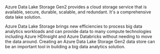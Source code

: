 Azure Data Lake Storage Gen2 provides a cloud storage service that is available, secure, durable, scalable, and redundant. It's a comprehensive data lake solution. 

Azure Data Lake Storage brings new efficiencies to process big data analytics workloads and can provide data to many compute technologies including Azure HDInsight and Azure Databricks without needing to move the data around. Creating an Azure Data Lake Storage Gen2 data store can be an important tool in building a big data analytics solution.
